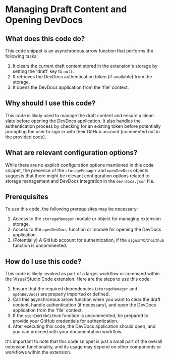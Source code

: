 
  
  # **Managing Draft Content and Opening DevDocs**

## What does this code do?

This code snippet is an asynchronous arrow function that performs the following tasks:

1. It clears the current draft content stored in the extension's storage by setting the 'draft' key to `null`.
2. It retrieves the DevDocs authentication token (if available) from the storage.
3. It opens the DevDocs application from the 'file' context.

## Why should I use this code?

This code is likely used to manage the draft content and ensure a clean slate before opening the DevDocs application. It also handles the authentication process by checking for an existing token before potentially prompting the user to sign in with their GitHub account (commented out in the provided code).

## What are relevant configuration options?

While there are no explicit configuration options mentioned in this code snippet, the presence of the `storageManager` and `openDevDocs` objects suggests that there might be relevant configuration options related to storage management and DevDocs integration in the `dev-docs.json` file.

## Prerequisites

To use this code, the following prerequisites may be necessary:

1. Access to the `storageManager` module or object for managing extension storage.
2. Access to the `openDevDocs` function or module for opening the DevDocs application.
3. (Potentially) A GitHub account for authentication, if the `signInWithGithub` function is uncommented.

## How do I use this code?

This code is likely invoked as part of a larger workflow or command within the Visual Studio Code extension. Here are the steps to use this code:

1. Ensure that the required dependencies (`storageManager` and `openDevDocs`) are properly imported or defined.
2. Call this asynchronous arrow function when you want to clear the draft content, handle authentication (if necessary), and open the DevDocs application from the 'file' context.
3. If the `signInWithGithub` function is uncommented, be prepared to provide your GitHub credentials for authentication.
4. After executing this code, the DevDocs application should open, and you can proceed with your documentation workflow.

It's important to note that this code snippet is just a small part of the overall extension functionality, and its usage may depend on other components or workflows within the extension.
  
  